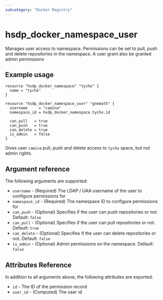 ```yaml
---
subcategory: "Docker Registry"
---
```


# hsdp_docker_namespace_user

Manages user access to namespace. Permissions can be set to pull, push and delete repositories
in the namespace. A user grant also be granted admin permissions

## Example usage

```hcl
resource "hsdp_docker_namespace" "tycho" {
  name = "tycho"
}

resource "hsdp_docker_namespace_user" "gnemath" {
  username     = "camina"
  namespace_id = hsdp_docker_namespace.tycho.id
  
  can_pull   = true
  can_push   = true
  can_delete = true
  is_admin   = false
}
```

Gives user `camina` pull, push and delete access to `tycho` space, but not admin rights.

## Argument reference

The following arguments are supported:

* `username` - (Required) The LDAP / UAA username of the user to configure permissions for
* `namespace_id` - (Required) The namespace ID to configure permissions for
* `can_push` - (Optional) Specifies if the user can push repositories or not. Default: `false`
* `can_pull` - (Optional) Specifies if the user can pull repositories or not. Default: `true`
* `can_delete` - (Optional) Specifies if the user can delete repositories or not. Default: `false`
* `is_admin` - (Optional) Admin permissions on the namespace. Default: `false`

## Attributes Reference

In addition to all arguments above, the following attributes are exported:

* `id` - The ID of the permission record
* `user_id` - (Computed) The user id

